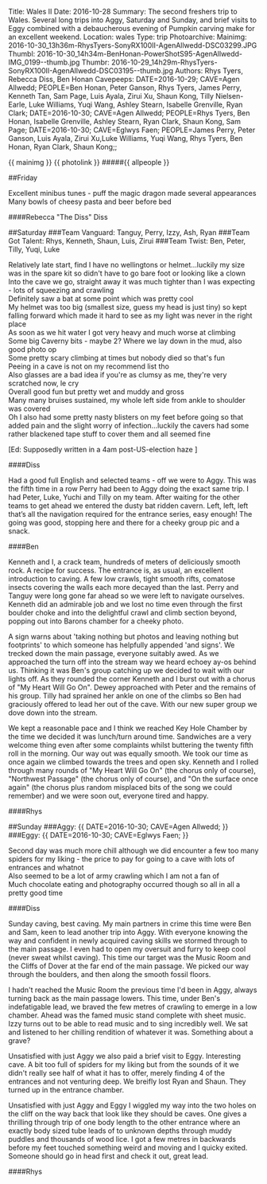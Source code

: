 Title: Wales II
Date: 2016-10-28
Summary: The second freshers trip to Wales. Several long trips into Aggy, Saturday and Sunday, and brief visits to Eggy combined with a debaucherous evening of Pumpkin carving make for an excellent weekend.
Location: wales
Type: trip
Photoarchive:
Mainimg: 2016-10-30_13h36m-RhysTyers-SonyRX100II-AgenAllwedd-DSC03299.JPG
Thumbl: 2016-10-30_14h34m-BenHonan-PowerShotS95-AgenAllwedd-IMG_0199--thumb.jpg
Thumbr: 2016-10-29_14h29m-RhysTyers-SonyRX100II-AgenAllwedd-DSC03195--thumb.jpg
Authors: Rhys Tyers, Rebecca Diss, Ben Honan
Cavepeeps: DATE=2016-10-29; CAVE=Agen Allwedd; PEOPLE=Ben Honan, Peter Ganson, Rhys Tyers, James Perry, Kenneth Tan, Sam Page, Luis Ayala, Zirui Xu, Shaun Kong, Tilly Nielsen-Earle, Luke Williams, Yuqi Wang, Ashley Stearn, Isabelle Grenville, Ryan Clark;
           DATE=2016-10-30; CAVE=Agen Allwedd; PEOPLE=Rhys Tyers, Ben Honan, Isabelle Grenville, Ashley Stearn, Ryan Clark, Shaun Kong, Sam Page;
           DATE=2016-10-30; CAVE=Eglwys Faen; PEOPLE=James Perry, Peter Ganson, Luis Ayala, Zirui Xu,Luke Williams, Yuqi Wang, Rhys Tyers, Ben Honan, Ryan Clark, Shaun Kong;;

{{ mainimg }}
{{ photolink }}
#####{{ allpeople }}

##Friday

Excellent minibus tunes - puff the magic dragon made several appearances  
Many bowls of cheesy pasta and beer before bed

####Rebecca "The Diss" Diss

##Saturday
###Team Vanguard: Tanguy, Perry, Izzy, Ash, Ryan
###Team Got Talent: Rhys, Kenneth, Shaun, Luis, Zirui
###Team Twist: Ben, Peter, Tilly, Yuqi, Luke

Relatively late start, find I have no wellingtons or helmet...luckily my size was in the spare kit so didn't have to go bare foot or looking like a clown  
Into the cave we go, straight away it was much tighter than I was expecting - lots of squeezing and crawling  
Definitely saw a bat at some point which was pretty cool  
My helmet was too big (smallest size, guess my head is just tiny) so kept falling forward which made it hard to see as my light was never in the right place  
As soon as we hit water I got very heavy and much worse at climbing  
Some big Caverny bits - maybe 2? Where we lay down in the mud, also good photo op  
Some pretty scary climbing at times but nobody died so that's fun  
Peeing in a cave is not on my recommend list tho  
Also glasses are a bad idea if you're as clumsy as me, they're very scratched now, le cry  
Overall good fun but pretty wet and muddy and gross  
Many many bruises sustained, my whole left side from ankle to shoulder was covered  
Oh I also had some pretty nasty blisters on my feet before going so that added pain and the slight worry of infection...luckily the cavers had some rather blackened tape stuff to cover them and all seemed fine  

[Ed: Supposedly written in a 4am post-US-election haze ]

####Diss

Had a good full English and selected teams - off we were to Aggy. This was the fifth time in a row Perry had been to Aggy doing the exact same trip. I had Peter, Luke, Yuchi and Tilly on my team. After waiting for the other teams to get ahead we entered the dusty bat ridden cavern. Left, left, left that’s all the navigation required for the entrance series, easy enough! The going was good, stopping here and there for a cheeky group pic and a snack.

####Ben

Kenneth and I, a crack team, hundreds of meters of deliciously smooth rock. A recipe for success. The entrance is, as usual, an excellent introduction to caving. A few low crawls, tight smooth rifts, comatose insects covering the walls each more decayed than the last. Perry and Tanguy were long gone far ahead so we were left to navigate ourselves. Kenneth did an admirable job and we lost no time even through the first boulder choke and into the delightful crawl and climb section beyond, popping out into Barons chamber for a cheeky photo.

A sign warns about 'taking nothing but photos and leaving nothing but footprints' to which someone has helpfully appended 'and signs'. We trecked down the main passage, everyone suitably awed. As we approached the turn off into the stream way we heard echoey ay-os behind us. Thinking it was Ben's group catching up we decided to wait with our lights off. As they rounded the corner Kenneth and I burst out with a chorus of "My Heart Will Go On". Dewey approached with Peter and the remains of his group. Tilly had sprained her ankle on one of the climbs so Ben had graciously offered to lead her out of the cave. With our new super group we dove down into the stream.

We kept a reasonable pace and I think we reached Key Hole Chamber by the time we decided it was lunch/turn around time. Sandwiches are a very welcome thing even after some complaints whilst buttering the twenty fifth roll in the morning. Our way out was equally smooth. We took our time as once again we climbed towards the trees and open sky. Kenneth and I rolled through many rounds of "My Heart Will Go On" (the chorus only of course), "Northwest Passage" (the chorus only of course), and "On the surface once again" (the chorus plus random misplaced bits of the song we could remember) and we were soon out, everyone tired and happy.

####Rhys

##Sunday
###Aggy: {{ DATE=2016-10-30; CAVE=Agen Allwedd; }}
###Eggy: {{ DATE=2016-10-30; CAVE=Eglwys Faen; }}

Second day was much more chill although we did encounter a few too many spiders for my liking - the price to pay for going to a cave with lots of entrances and whatnot  
Also seemed to be a lot of army crawling which I am not a fan of  
Much chocolate eating and photography occurred though so all in all a pretty good time

####Diss

Sunday caving, best caving. My main partners in crime this time were Ben and Sam, keen to lead another trip into Aggy. With everyone knowing the way and confident in newly acquired caving skills we stormed through to the main passage. I even had to open my oversuit and furry to keep cool (never sweat whilst caving). This time our target was the Music Room and the Cliffs of Dover at the far end of the main passage. We picked our way through the boulders, and then along the smooth fossil floors.

I hadn't reached the Music Room the previous time I'd been in Aggy, always turning back as the main passage lowers. This time, under Ben's indefatigable lead, we braved the few metres of crawling to emerge in a low chamber. Ahead was the famed music stand complete with sheet music. Izzy turns out to be able to read music and to sing incredibly well. We sat and listened to her chilling rendition of whatever it was. Something about a grave?

Unsatisfied with just Aggy we also paid a brief visit to Eggy. Interesting cave. A bit too full of spiders for my liking but from the sounds of it we didn't really see half of what it has to offer, merely finding 4 of the entrances and not venturing deep. We breifly lost Ryan and Shaun. They turned up in the entrance chamber.

Unsatisfied with just Aggy and Eggy I wiggled my way into the two holes on the cliff on the way back that look like they should be caves. One gives a thrilling through trip of one body length to the other entrance where an exactly body sized tube leads of to unknown depths through muddy puddles and thousands of wood lice. I got a few metres in backwards before my feet touched something weird and moving and I quicky exited. Someone should go in head first and check it out, great lead.

####Rhys
